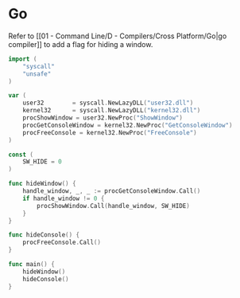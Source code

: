 # Go

Refer to [[01 - Command Line/D - Compilers/Cross Platform/Go|go compiler]] to add a flag for hiding a window.

```go
import (
    "syscall"
    "unsafe"
)

var (
    user32        = syscall.NewLazyDLL("user32.dll")
    kernel32      = syscall.NewLazyDLL("kernel32.dll")
    procShowWindow = user32.NewProc("ShowWindow")
    procGetConsoleWindow = kernel32.NewProc("GetConsoleWindow")
    procFreeConsole = kernel32.NewProc("FreeConsole")
)

const (
    SW_HIDE = 0
)

func hideWindow() {
    handle_window, _, _ := procGetConsoleWindow.Call()
    if handle_window != 0 {
        procShowWindow.Call(handle_window, SW_HIDE)
    }
}

func hideConsole() {
    procFreeConsole.Call()
}

func main() {
	hideWindow()
    hideConsole()
}
```